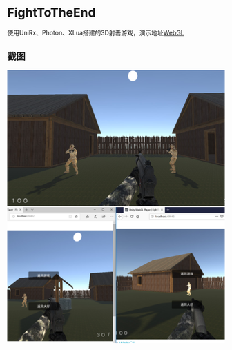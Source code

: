 # FightToTheEnd

使用UniRx、Photon、XLua搭建的3D射击游戏，演示地址[WebGL](https://qq306041575.github.io/FightToTheEnd)

## 截图
![screenshot](/Screenshots/editor.jpg)  
![screenshot](/Screenshots/browser.jpg)  
